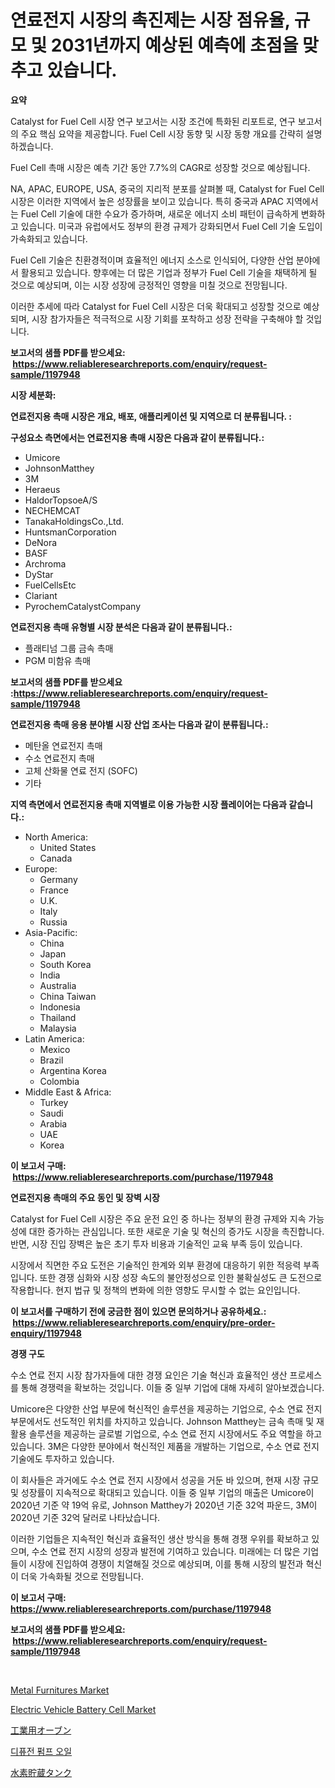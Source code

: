 <p><h1>연료전지 시장의 촉진제는 시장 점유율, 규모 및 2031년까지 예상된 예측에 초점을 맞추고 있습니다.</h1></p><p><strong>요약</strong></p>
<p><p>Catalyst for Fuel Cell 시장 연구 보고서는 시장 조건에 특화된 리포트로, 연구 보고서의 주요 핵심 요약을 제공합니다. Fuel Cell 시장 동향 및 시장 동향 개요를 간략히 설명하겠습니다.</p><p>Fuel Cell 촉매 시장은 예측 기간 동안 7.7%의 CAGR로 성장할 것으로 예상됩니다.</p><p>NA, APAC, EUROPE, USA, 중국의 지리적 분포를 살펴볼 때, Catalyst for Fuel Cell 시장은 이러한 지역에서 높은 성장률을 보이고 있습니다. 특히 중국과 APAC 지역에서는 Fuel Cell 기술에 대한 수요가 증가하며, 새로운 에너지 소비 패턴이 급속하게 변화하고 있습니다. 미국과 유럽에서도 정부의 환경 규제가 강화되면서 Fuel Cell 기술 도입이 가속화되고 있습니다.</p><p>Fuel Cell 기술은 친환경적이며 효율적인 에너지 소스로 인식되어, 다양한 산업 분야에서 활용되고 있습니다. 향후에는 더 많은 기업과 정부가 Fuel Cell 기술을 채택하게 될 것으로 예상되며, 이는 시장 성장에 긍정적인 영향을 미칠 것으로 전망됩니다.</p><p>이러한 추세에 따라 Catalyst for Fuel Cell 시장은 더욱 확대되고 성장할 것으로 예상되며, 시장 참가자들은 적극적으로 시장 기회를 포착하고 성장 전략을 구축해야 할 것입니다.</p></p>
<p><strong>보고서의 샘플 PDF를 받으세요: &nbsp;<a href="https://www.reliableresearchreports.com/enquiry/request-sample/1197948">https://www.reliableresearchreports.com/enquiry/request-sample/1197948</a></strong></p>
<p><strong>시장 세분화:</strong></p>
<p><strong> 연료전지용 촉매 시장은 개요, 배포, 애플리케이션 및 지역으로 더 분류됩니다. :</strong></p>
<p><strong>구성요소 측면에서는 연료전지용 촉매 시장은 다음과 같이 분류됩니다.:</strong></p>
<p><ul><li>Umicore</li><li>JohnsonMatthey</li><li>3M</li><li>Heraeus</li><li>HaldorTopsoeA/S</li><li>NECHEMCAT</li><li>TanakaHoldingsCo.,Ltd.</li><li>HuntsmanCorporation</li><li>DeNora</li><li>BASF</li><li>Archroma</li><li>DyStar</li><li>FuelCellsEtc</li><li>Clariant</li><li>PyrochemCatalystCompany</li></ul></p>
<p><strong> 연료전지용 촉매 유형별 시장 분석은 다음과 같이 분류됩니다.:</strong></p>
<p><ul><li>플래티넘 그룹 금속 촉매</li><li>PGM 미함유 촉매</li></ul></p>
<p><strong>보고서의 샘플 PDF를 받으세요 :<a href="https://www.reliableresearchreports.com/enquiry/request-sample/1197948">https://www.reliableresearchreports.com/enquiry/request-sample/1197948</a></strong></p>
<p><strong> 연료전지용 촉매 응용 분야별 시장 산업 조사는 다음과 같이 분류됩니다.:</strong></p>
<p><ul><li>메탄올 연료전지 촉매</li><li>수소 연료전지 촉매</li><li>고체 산화물 연료 전지 (SOFC)</li><li>기타</li></ul></p>
<p><strong>지역 측면에서 연료전지용 촉매 지역별로 이용 가능한 시장 플레이어는 다음과 같습니다.:</strong></p>
<p><ul>
    <li>
        North America:
        <ul>
            <li>United States</li>
            <li>Canada</li>
        </ul>
    </li>
    <li>
        Europe:
        <ul>
            <li>Germany</li>
            <li>France</li>
            <li>U.K.</li>
            <li>Italy</li>
            <li>Russia</li>
        </ul>
    </li>
    <li>
        Asia-Pacific:
        <ul>
            <li>China</li>
            <li>Japan</li>
            <li>South Korea</li>
            <li>India</li>
            <li>Australia</li>
            <li>China Taiwan</li>
            <li>Indonesia</li>
            <li>Thailand</li>
            <li>Malaysia</li>
        </ul>
    </li>
    <li>
        Latin America:
        <ul>
            <li>Mexico</li>
            <li>Brazil</li>
            <li>Argentina Korea</li>
            <li>Colombia</li>
        </ul>
    </li>
    <li>
        Middle East & Africa:
        <ul>
            <li>Turkey</li>
            <li>Saudi</li>
            <li>Arabia</li>
            <li>UAE</li>
            <li>Korea</li>
        </ul>
    </li>
    </ul></p>
<p><strong>이 보고서 구매: &nbsp;<a href="https://www.reliableresearchreports.com/purchase/1197948">https://www.reliableresearchreports.com/purchase/1197948</a></strong></p>
<p><strong>연료전지용 촉매의 주요 동인 및 장벽 시장</strong></p>
<p><p>Catalyst for Fuel Cell 시장은 주요 운전 요인 중 하나는 정부의 환경 규제와 지속 가능성에 대한 증가하는 관심입니다. 또한 새로운 기술 및 혁신의 증가도 시장을 촉진합니다. 반면, 시장 진입 장벽은 높은 초기 투자 비용과 기술적인 교육 부족 등이 있습니다.</p><p>시장에서 직면한 주요 도전은 기술적인 한계와 외부 환경에 대응하기 위한 적응력 부족입니다. 또한 경쟁 심화와 시장 성장 속도의 불안정성으로 인한 불확실성도 큰 도전으로 작용합니다. 현지 법규 및 정책의 변화에 의한 영향도 무시할 수 없는 요인입니다.</p></p>
<p><strong>이 보고서를 구매하기 전에 궁금한 점이 있으면 문의하거나 공유하세요.: &nbsp;<a href="https://www.reliableresearchreports.com/enquiry/pre-order-enquiry/1197948">https://www.reliableresearchreports.com/enquiry/pre-order-enquiry/1197948</a></strong></p>
<p><strong>경쟁 구도</strong></p>
<p><p>수소 연료 전지 시장 참가자들에 대한 경쟁 요인은 기술 혁신과 효율적인 생산 프로세스를 통해 경쟁력을 확보하는 것입니다. 이들 중 일부 기업에 대해 자세히 알아보겠습니다.</p><p>Umicore은 다양한 산업 부문에 혁신적인 솔루션을 제공하는 기업으로, 수소 연료 전지 부문에서도 선도적인 위치를 차지하고 있습니다. Johnson Matthey는 금속 촉매 및 재활용 솔루션을 제공하는 글로벌 기업으로, 수소 연료 전지 시장에서도 주요 역할을 하고 있습니다. 3M은 다양한 분야에서 혁신적인 제품을 개발하는 기업으로, 수소 연료 전지 기술에도 투자하고 있습니다.</p><p>이 회사들은 과거에도 수소 연료 전지 시장에서 성공을 거둔 바 있으며, 현재 시장 규모 및 성장률이 지속적으로 확대되고 있습니다. 이들 중 일부 기업의 매출은 Umicore이 2020년 기준 약 19억 유로, Johnson Matthey가 2020년 기준 32억 파운드, 3M이 2020년 기준 32억 달러로 나타났습니다.</p><p>이러한 기업들은 지속적인 혁신과 효율적인 생산 방식을 통해 경쟁 우위를 확보하고 있으며, 수소 연료 전지 시장의 성장과 발전에 기여하고 있습니다. 미래에는 더 많은 기업들이 시장에 진입하여 경쟁이 치열해질 것으로 예상되며, 이를 통해 시장의 발전과 혁신이 더욱 가속화될 것으로 전망됩니다.</p></p>
<p><strong>이 보고서 구매: &nbsp; <a href="https://www.reliableresearchreports.com/purchase/1197948">https://www.reliableresearchreports.com/purchase/1197948</a></strong></p>
<p><strong>보고서의 샘플 PDF를 받으세요: &nbsp;<a href="https://www.reliableresearchreports.com/enquiry/request-sample/1197948">https://www.reliableresearchreports.com/enquiry/request-sample/1197948</a></strong><strong></strong></p>
<p>&nbsp;</p>
<p><p><a href="https://github.com/GroverBarry/Market-Research-Report-List-4/blob/main/metal-furnitures-market.md">Metal Furnitures Market</a></p><p><a href="https://view.publitas.com/reportprime-1/electric-vehicle-battery-cell-market-research-report-provides-thorough-industry-overview-which-offers-an-in-depth-analysis-of-product-trends-and-new-market-divisions/">Electric Vehicle Battery Cell Market</a></p><p><a href="https://github.com/joaejkdzgyljvo6/Market-Research-Report-List-1/blob/main/21488393927.md">工業用オーブン</a></p><p><a href="https://github.com/vsap75a286l/Market-Research-Report-List-1/blob/main/47694033530.md">디퓨전 펌프 오일</a></p><p><a href="https://medium.com/@saigekulas/%E6%B0%B4%E7%B4%A0%E8%B2%AF%E8%94%B5%E3%82%BF%E3%83%B3%E3%82%AF%E5%B8%82%E5%A0%B4%E3%81%AE%E5%B1%95%E6%9C%9B-%E6%A5%AD%E7%95%8C%E6%A6%82%E8%A6%81%E3%81%A8%E4%BA%88%E6%B8%AC-2024%E5%B9%B4%E3%81%8B%E3%82%892031%E5%B9%B4-e829c9f66d59">水素貯蔵タンク</a></p></p>